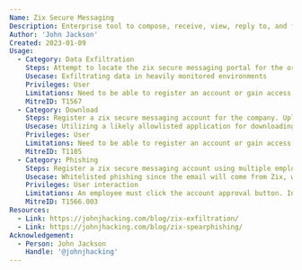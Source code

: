 ```yaml
---
Name: Zix Secure Messaging
Description: Enterprise tool to compose, receive, view, reply to, and forward encrypted messages over the internet. 
Author: 'John Jackson'
Created: 2023-01-09
Usage:
  - Category: Data Exfiltration
    Steps: Attempt to locate the zix secure messaging portal for the organization and check to see if you have the ability to register an account. Register an account with a custom email that looks like it could actually belong to an employee. Zip any files you want to exfiltrate from the workstation. Compose a new message, and address it to an employee that doesnt actually exist in the system. You can now retrieve the files on a different device by logging in and viewing the sent mail tab.
    Usecase: Exfiltrating data in heavily monitored environments
    Privileges: User
    Limitations: Need to be able to register an account or gain access to one. Can only exfiltrate a specified amount of data per message.
    MitreID: T1567
  - Category: Download
    Steps: Register a zix secure messaging account for the company. Upload a zip-encrypted archive with your payload in it. Compose a new message and send it to an employee that doesnt exist. Login from the victim host machine, download, unzip, and execute the payload. 
    Usecase: Utilizing a likely allowlisted application for downloading payloads.
    Privileges: User
    Limitations: Need to be able to register an account or gain access to one. Can only upload a specified archive size per message.
    MitreID: T1105
  - Category: Phishing
    Steps: Register a zix secure messaging account using multiple employee email addresses. Save all of the emails and passwords registered. If an employee clicks the approve button, youll now have their newly registered account to use for whitelisted phishing. 
    Usecase: Whitelisted phishing since the email will come from Zix, which is trusted by the organization.
    Privileges: User interaction
    Limitations: An employee must click the account approval button. In addition, organizations can require an account creation code instead of an approval button.
    MitreID: T1566.003
Resources:
  - Link: https://johnjhacking.com/blog/zix-exfiltration/
  - Link: https://johnjhacking.com/blog/zix-spearphishing/
Acknowledgement:
  - Person: John Jackson
    Handle: '@johnjhacking'
--- 
```

